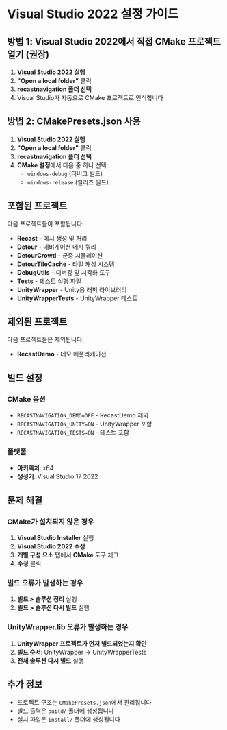 # Visual Studio 2022 설정 가이드

## 방법 1: Visual Studio 2022에서 직접 CMake 프로젝트 열기 (권장)

1. **Visual Studio 2022 실행**
2. **"Open a local folder"** 클릭
3. **recastnavigation 폴더 선택**
4. Visual Studio가 자동으로 CMake 프로젝트로 인식합니다

## 방법 2: CMakePresets.json 사용

1. **Visual Studio 2022 실행**
2. **"Open a local folder"** 클릭
3. **recastnavigation 폴더 선택**
4. **CMake 설정**에서 다음 중 하나 선택:
   - `windows-debug` (디버그 빌드)
   - `windows-release` (릴리즈 빌드)

## 포함된 프로젝트

다음 프로젝트들이 포함됩니다:
- **Recast** - 메시 생성 및 처리
- **Detour** - 네비게이션 메시 쿼리
- **DetourCrowd** - 군중 시뮬레이션
- **DetourTileCache** - 타일 캐싱 시스템
- **DebugUtils** - 디버깅 및 시각화 도구
- **Tests** - 테스트 실행 파일
- **UnityWrapper** - Unity용 래퍼 라이브러리
- **UnityWrapperTests** - UnityWrapper 테스트

## 제외된 프로젝트

다음 프로젝트들은 제외됩니다:
- **RecastDemo** - 데모 애플리케이션

## 빌드 설정

### CMake 옵션
- `RECASTNAVIGATION_DEMO=OFF` - RecastDemo 제외
- `RECASTNAVIGATION_UNITY=ON` - UnityWrapper 포함
- `RECASTNAVIGATION_TESTS=ON` - 테스트 포함

### 플랫폼
- **아키텍처**: x64
- **생성기**: Visual Studio 17 2022

## 문제 해결

### CMake가 설치되지 않은 경우
1. **Visual Studio Installer** 실행
2. **Visual Studio 2022 수정**
3. **개별 구성 요소** 탭에서 **CMake 도구** 체크
4. **수정** 클릭

### 빌드 오류가 발생하는 경우
1. **빌드 > 솔루션 정리** 실행
2. **빌드 > 솔루션 다시 빌드** 실행

### UnityWrapper.lib 오류가 발생하는 경우
1. **UnityWrapper 프로젝트가 먼저 빌드되었는지 확인**
2. **빌드 순서**: UnityWrapper → UnityWrapperTests
3. **전체 솔루션 다시 빌드** 실행

## 추가 정보

- 프로젝트 구조는 `CMakePresets.json`에서 관리됩니다
- 빌드 출력은 `build/` 폴더에 생성됩니다
- 설치 파일은 `install/` 폴더에 생성됩니다 